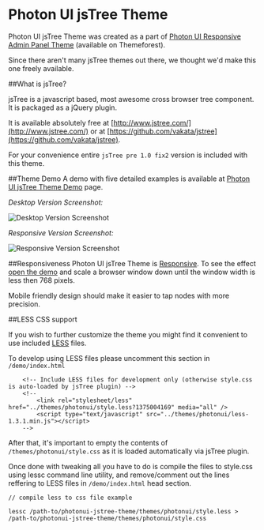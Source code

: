 Photon UI jsTree Theme
=====================

Photon UI jsTree Theme was created as a part of [Photon UI Responsive Admin Panel Theme](http://themeforest.net/item/photon-ui-responsive-admin-panel-theme/3995029) (available on Themeforest).

Since there aren't many jsTree themes out there, we thought we'd make this one freely available.

##What is jsTree?

jsTree is a javascript based, most awesome cross browser tree component. It is packaged as a jQuery plugin.

It is available absolutely free at [http://www.jstree.com/](http://www.jstree.com/) or at [https://github.com/vakata/jstree](https://github.com/vakata/jstree).

For your convenience entire `jsTree pre 1.0 fix2` version is included with this theme.

##Theme Demo
A demo with five detailed examples is available at [Photon UI jsTree Theme Demo](http://orangehilldev.com/photonui-jstree-theme/demo/) page.

*Desktop Version Screenshot:*

![Desktop Version Screenshot](http://orangehilldev.com/photonui-jstree-theme/Photon_UI_jsTree_Theme_Demo.jpg "Desktop Version Screenshot")

*Responsive Version Screenshot:*

![Responsive Version Screenshot](http://orangehilldev.com/photonui-jstree-theme/Photon_UI_jsTree_Theme_Demo_Responsive.jpg "Responsive Version Screenshot")

##Responsiveness
Photon UI jsTree Theme is [Responsive](http://en.wikipedia.org/wiki/Responsive_web_design). To see the effect [open the demo](http://orangehilldev.com/photonui-jstree-theme/demo/) and scale a browser window down until the window width is less then 768 pixels. 

Mobile friendly design should make it easier to tap nodes with more precision.

##LESS CSS support

If you wish to further customize the theme you might find it convenient to use included [LESS](http://lesscss.org/) files. 

To develop using LESS files please uncomment this section in `/demo/index.html`

		<!-- Include LESS files for development only (otherwise style.css is auto-loaded by jsTree plugin) -->
		<!--
			<link rel="stylesheet/less" href="../themes/photonui/style.less?1375004169" media="all" />
			<script type="text/javascript" src="../themes/photonui/less-1.3.1.min.js"></script>
		-->
		
After that, it's important to empty the contents of `/themes/photonui/style.css` as it is loaded automatically via jsTree plugin.

Once done with tweaking all you have to do is compile the files to style.css using lessc command line utility, and remove/comment out the lines reffering to LESS files in `/demo/index.html` head section.

	// compile less to css file example
	
	lessc /path-to/photonui-jstree-theme/themes/photonui/style.less > /path-to/photonui-jstree-theme/themes/photonui/style.css
